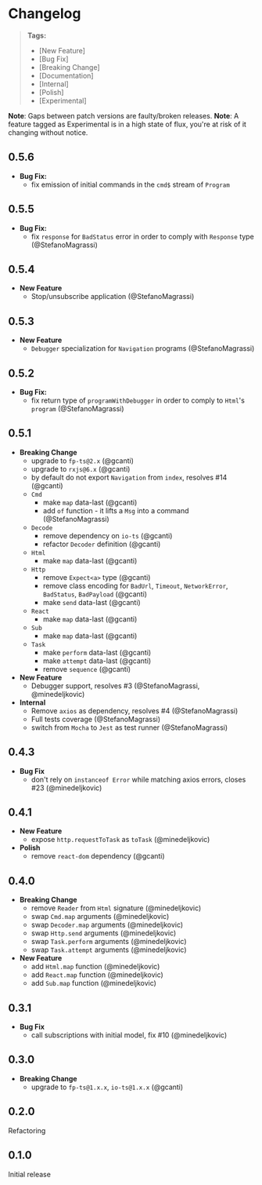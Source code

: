 # Changelog

> **Tags:**
>
> - [New Feature]
> - [Bug Fix]
> - [Breaking Change]
> - [Documentation]
> - [Internal]
> - [Polish]
> - [Experimental]

**Note**: Gaps between patch versions are faulty/broken releases. **Note**: A feature tagged as Experimental is in a
high state of flux, you're at risk of it changing without notice.

## 0.5.6

- **Bug Fix:**
  - fix emission of initial commands in the `cmd$` stream of `Program`

## 0.5.5

- **Bug Fix:**
  - fix `response` for `BadStatus` error in order to comply with `Response` type (@StefanoMagrassi)

## 0.5.4

- **New Feature**
  - Stop/unsubscribe application (@StefanoMagrassi)

## 0.5.3

- **New Feature**
  - `Debugger` specialization for `Navigation` programs (@StefanoMagrassi)

## 0.5.2

- **Bug Fix:**
  - fix return type of `programWithDebugger` in order to comply to `Html`'s `program` (@StefanoMagrassi)

## 0.5.1

- **Breaking Change**
  - upgrade to `fp-ts@2.x` (@gcanti)
  - upgrade to `rxjs@6.x` (@gcanti)
  - by default do not export `Navigation` from `index`, resolves #14 (@gcanti)
  - `Cmd`
    - make `map` data-last (@gcanti)
    - add `of` function - it lifts a `Msg` into a command (@StefanoMagrassi)
  - `Decode`
    - remove dependency on `io-ts` (@gcanti)
    - refactor `Decoder` definition (@gcanti)
  - `Html`
    - make `map` data-last (@gcanti)
  - `Http`
    - remove `Expect<a>` type (@gcanti)
    - remove class encoding for `BadUrl`, `Timeout`, `NetworkError`, `BadStatus`, `BadPayload` (@gcanti)
    - make `send` data-last (@gcanti)
  - `React`
    - make `map` data-last (@gcanti)
  - `Sub`
    - make `map` data-last (@gcanti)
  - `Task`
    - make `perform` data-last (@gcanti)
    - make `attempt` data-last (@gcanti)
    - remove `sequence` (@gcanti)
- **New Feature**
  - Debugger support, resolves #3 (@StefanoMagrassi, @minedeljkovic)
- **Internal**
  - Remove `axios` as dependency, resolves #4 (@StefanoMagrassi)
  - Full tests coverage (@StefanoMagrassi)
  - switch from `Mocha` to `Jest` as test runner (@StefanoMagrassi)

## 0.4.3

- **Bug Fix**
  - don't rely on `instanceof Error` while matching axios errors, closes #23 (@minedeljkovic)

## 0.4.1

- **New Feature**
  - expose `http.requestToTask` as `toTask` (@minedeljkovic)
- **Polish**
  - remove `react-dom` dependency (@gcanti)

## 0.4.0

- **Breaking Change**
  - remove `Reader` from `Html` signature (@minedeljkovic)
  - swap `Cmd.map` arguments (@minedeljkovic)
  - swap `Decoder.map` arguments (@minedeljkovic)
  - swap `Http.send` arguments (@minedeljkovic)
  - swap `Task.perform` arguments (@minedeljkovic)
  - swap `Task.attempt` arguments (@minedeljkovic)
- **New Feature**
  - add `Html.map` function (@minedeljkovic)
  - add `React.map` function (@minedeljkovic)
  - add `Sub.map` function (@minedeljkovic)

## 0.3.1

- **Bug Fix**
  - call subscriptions with initial model, fix #10 (@minedeljkovic)

## 0.3.0

- **Breaking Change**
  - upgrade to `fp-ts@1.x.x`, `io-ts@1.x.x` (@gcanti)

## 0.2.0

Refactoring

## 0.1.0

Initial release
